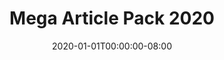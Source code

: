 ---
title: "Mega Article Pack 2020"
date: 2020-01-01T00:00:00-08:00
featured_image: "/images/Mega-Articles-Pack-2020.jpg"
---